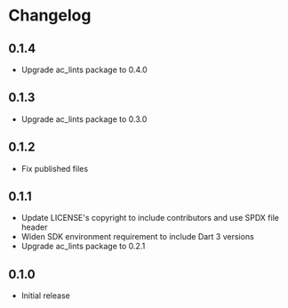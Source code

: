 # Changelog

## 0.1.4

- Upgrade ac_lints package to 0.4.0

## 0.1.3

- Upgrade ac_lints package to 0.3.0

## 0.1.2

- Fix published files

## 0.1.1

- Update LICENSE's copyright to include contributors and use SPDX file header
- Widen SDK environment requirement to include Dart 3 versions
- Upgrade ac_lints package to 0.2.1

## 0.1.0

- Initial release
